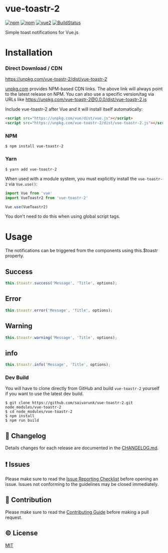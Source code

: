 # vue-toastr-2

[![npm](https://img.shields.io/npm/v/vue-toastr-2.svg)](https://www.npmjs.com/package/vue-toastr-2)
[![npm](https://img.shields.io/npm/dm/vue-simple-upload.svg)](https://www.npmjs.com/package/vue-toastr-2)
[![vue2](https://img.shields.io/badge/vue-2.x-brightgreen.svg)](https://vuejs.org/)
[![BuildStatus](https://secure.travis-ci.org/saivarunk/vue-toastr2.png?branch=master)](https://travis-ci.org/saivarunk/vue-toastr2)

Simple toast notifications for Vue.js

# Installation

### Direct Download / CDN

https://unpkg.com/vue-toastr-2/dist/vue-toastr-2

[unpkg.com](https://unpkg.com) provides NPM-based CDN links. The above link will always point to the latest release on NPM. You can also use a specific version/tag via URLs like https://unpkg.com/vue-toastr-2@0.0.0/dist/vue-toastr-2.js

Include vue-toastr-2 after Vue and it will install itself automatically:

```html
<script src="https://unpkg.com/vue/dist/vue.js"></script>
<script src="https://unpkg.com/vue-toastr-2/dist/vue-toastr-2.js"></script>
```

### NPM

    $ npm install vue-toastr-2

### Yarn

    $ yarn add vue-toastr-2

When used with a module system, you must explicitly install the `vue-toastr-2` via `Vue.use()`:

```javascript
import Vue from 'vue'
import VueToastr2 from 'vue-toastr-2'

Vue.use(VueToastr2)
```

You don't need to do this when using global script tags.

# Usage

The notifications can be triggered from the components using this.$toastr property.

## Success

```javascript
this.$toastr.success('Message', 'Title', options);
```

## Error

```javascript
this.$toastr.error('Message', 'Title', options);
```

## Warning

```javascript
this.$toastr.warning('Message', 'Title', options);
```

## info

```javascript
this.$toastr.info('Message', 'Title', options);
```

### Dev Build

You will have to clone directly from GitHub and build `vue-toastr-2` yourself if
you want to use the latest dev build.

    $ git clone https://github.com/saivarunk/vue-toastr-2.git node_modules/vue-toastr-2
    $ cd node_modules/vue-toastr-2
    $ npm install
    $ npm run build

## :scroll: Changelog
Details changes for each release are documented in the [CHANGELOG.md](https://github.com/saivarunk/vue-toastr-2/blob/master/CHANGELOG.md).


## :exclamation: Issues
Please make sure to read the [Issue Reporting Checklist](https://github.com/saivarunk/vue-toastr-2/blob/master/CONTRIBUTING.md#issue-reporting-guidelines) before opening an issue. Issues not conforming to the guidelines may be closed immediately.


## :muscle: Contribution
Please make sure to read the [Contributing Guide](https://github.com/saivarunk/vue-toastr-2/blob/master/CONTRIBUTING.md) before making a pull request.

## :copyright: License

[MIT](http://opensource.org/licenses/MIT)
